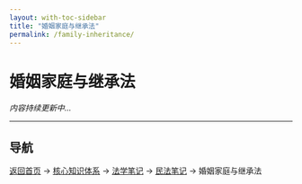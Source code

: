 ```yaml
---
layout: with-toc-sidebar
title: "婚姻家庭与继承法"
permalink: /family-inheritance/
---
```

# 婚姻家庭与继承法

*内容持续更新中...*

---

## 导航
[返回首页](/) → [核心知识体系](/core-knowledge-system/) → [法学笔记](/legal-notes/) → [民法笔记](/civil-law/) → 婚姻家庭与继承法
